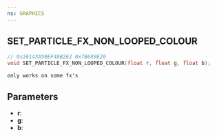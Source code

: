 ```yaml
---
ns: GRAPHICS
---
```

## SET_PARTICLE_FX_NON_LOOPED_COLOUR

```c
// 0x26143A59EF48B262 0x7B689E20
void SET_PARTICLE_FX_NON_LOOPED_COLOUR(float r, float g, float b);
```

```
only works on some fx's  
```

## Parameters
* **r**: 
* **g**: 
* **b**: 


